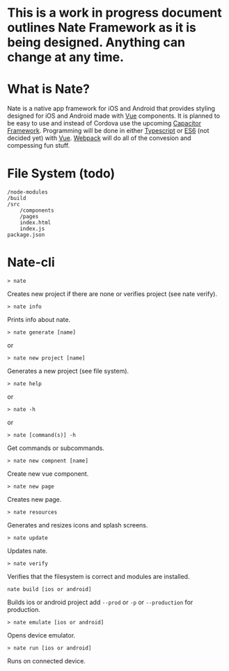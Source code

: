# This is a work in progress document outlines Nate Framework as it is being designed. Anything can change at any time.

# What is Nate?

Nate is a native app framework for iOS and Android that provides styling designed for iOS and Android made with [Vue](https://vuejs.org/) components. It is planned to be easy to use and instead of Cordova use the upcoming [Capacitor Framework](https://capacitor.ionicframework.com/). Programming will be done in either [Typescript](https://github.com/Microsoft/TypeScript) or [ES6](https://babeljs.io/) (not decided yet) with [Vue](https://vuejs.org/). [Webpack](https://webpack.js.org/) will do all of the convesion and compessing fun stuff.

# File System (todo)

```
/node-modules
/build
/src
    /components
    /pages
    index.html
    index.js
package.json
```

# Nate-cli

```
> nate
```

Creates new project if there are none or verifies project (see nate verify).

```
> nate info
```

Prints info about nate.

```
> nate generate [name]
```

or

```
> nate new project [name]
```

Generates a new project (see file system).

```
> nate help
```

or

```
> nate -h
```

or
```
> nate [command(s)] -h
```

Get commands or subcommands.

```
> nate new compnent [name]
```

Create new vue component.

```
> nate new page
```

Creates new page.

```
> nate resources
```

Generates and resizes icons and splash screens.

```
> nate update
```

Updates nate.

```
> nate verify
```

Verifies that the filesystem is correct and modules are installed.

```
nate build [ios or android]
```

Builds ios or android project add `--prod` or `-p` or `--production` for production.

```
> nate emulate [ios or android]
```

Opens device emulator.

```
> nate run [ios or android]
```

Runs on connected device.
